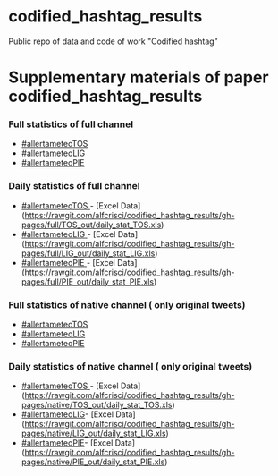 # codified_hashtag_results
Public repo of data and code of work "Codified hashtag"
# Supplementary materials of paper  codified_hashtag_results

### Full statistics of full channel 

* [#allertameteoTOS ](https://rawgit.com/alfcrisci/codified_hashtag_results/gh-pages/full/TOS_out/channel_stat_TOS.html)
* [#allertameteoLIG ](https://rawgit.com/alfcrisci/codified_hashtag_results/gh-pages/full/LIG_out/channel_stat_LIG.html)
* [#allertameteoPIE ](https://rawgit.com/alfcrisci/codified_hashtag_results/gh-pages/full/PIE_out/channel_stat_PIE.html)

### Daily statistics  of full channel 

* [#allertameteoTOS ](https://rawgit.com/alfcrisci/codified_hashtag_results/gh-pages/full/TOS_out/daily_stat_TOS.html)- [Excel Data] (https://rawgit.com/alfcrisci/codified_hashtag_results/gh-pages/full/TOS_out/daily_stat_TOS.xls) 
* [#allertameteoLIG ](https://rawgit.com/alfcrisci/codified_hashtag_results/gh-pages/full/LIG_out/daily_stat_LIG.html)- [Excel Data] (https://rawgit.com/alfcrisci/codified_hashtag_results/gh-pages/full/LIG_out/daily_stat_LIG.xls) 
* [#allertameteoPIE ](https://rawgit.com/alfcrisci/codified_hashtag_results/gh-pages/full/PIE_out/daily_stat_PIE.html)- [Excel Data] (https://rawgit.com/alfcrisci/codified_hashtag_results/gh-pages/full/PIE_out/daily_stat_PIE.xls) 


### Full statistics of native channel ( only original tweets) 

* [#allertameteoTOS ](https://rawgit.com/alfcrisci/codified_hashtag_results/gh-pages/native/TOS_out/channel_stat_TOS.html)
* [#allertameteoLIG ](https://rawgit.com/alfcrisci/codified_hashtag_results/gh-pages/native/LIG_out/channel_stat_LIG.html)
* [#allertameteoPIE ](https://rawgit.com/alfcrisci/codified_hashtag_results/gh-pages/native/PIE_out/channel_stat_PIE.html)

### Daily statistics  of native channel ( only original tweets) 

* [#allertameteoTOS ](https://rawgit.com/alfcrisci/codified_hashtag_results/gh-pages/native/TOS_out/daily_stat_TOS.html)- [Excel Data] (https://rawgit.com/alfcrisci/codified_hashtag_results/gh-pages/native/TOS_out/daily_stat_TOS.xls) 
* [#allertameteoLIG](https://rawgit.com/alfcrisci/codified_hashtag_results/gh-pages/native/LIG_out/daily_stat_LIG.html)- [Excel Data] (https://rawgit.com/alfcrisci/codified_hashtag_results/gh-pages/native/LIG_out/daily_stat_LIG.xls) 
* [#allertameteoPIE](https://rawgit.com/alfcrisci/codified_hashtag_results/gh-pages/native/PIE_out/daily_stat_PIE.html)- [Excel Data] (https://rawgit.com/alfcrisci/codified_hashtag_results/gh-pages/native/PIE_out/daily_stat_PIE.xls) 
